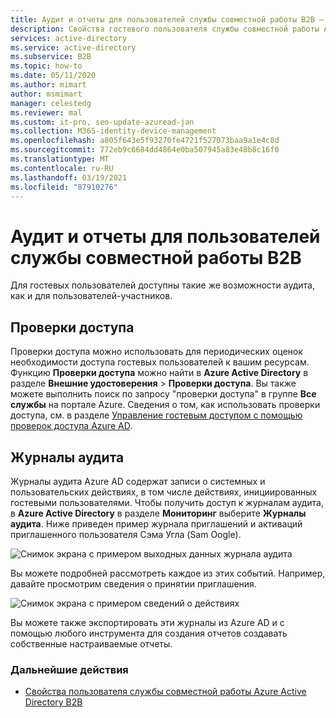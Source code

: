```yaml
---
title: Аудит и отчеты для пользователей службы совместной работы B2B — Azure Active Directory
description: Свойства гостевого пользователя службы совместной работы Azure Active Directory B2B можно настраивать.
services: active-directory
ms.service: active-directory
ms.subservice: B2B
ms.topic: how-to
ms.date: 05/11/2020
ms.author: mimart
author: msmimart
manager: celestedg
ms.reviewer: mal
ms.custom: it-pro, seo-update-azuread-jan
ms.collection: M365-identity-device-management
ms.openlocfilehash: a805f643e5f93270fe4721f527073baa9a1e4c8d
ms.sourcegitcommit: 772eb9c6684dd4864e0ba507945a83e48b8c16f0
ms.translationtype: MT
ms.contentlocale: ru-RU
ms.lasthandoff: 03/19/2021
ms.locfileid: "87910276"
---
```

# <a name="auditing-and-reporting-a-b2b-collaboration-user"></a>Аудит и отчеты для пользователей службы совместной работы B2B
Для гостевых пользователей доступны такие же возможности аудита, как и для пользователей-участников. 

## <a name="access-reviews"></a>Проверки доступа
Проверки доступа можно использовать для периодических оценок необходимости доступа гостевых пользователей к вашим ресурсам. Функцию **Проверки доступа** можно найти в **Azure Active Directory** в разделе **Внешние удостоверения** > **Проверки доступа**. Вы также можете выполнить поиск по запросу "проверки доступа" в группе **Все службы** на портале Azure. Сведения о том, как использовать проверки доступа, см. в разделе [Управление гостевым доступом с помощью проверок доступа Azure AD](../governance/manage-guest-access-with-access-reviews.md).

## <a name="audit-logs"></a>Журналы аудита

Журналы аудита Azure AD содержат записи о системных и пользовательских действиях, в том числе действиях, инициированных гостевыми пользователями. Чтобы получить доступ к журналам аудита, в **Azure Active Directory** в разделе **Мониторинг** выберите **Журналы аудита**. Ниже приведен пример журнала приглашений и активаций приглашенного пользователя Сэма Угла (Sam Oogle).

![Снимок экрана с примером выходных данных журнала аудита](./media/auditing-and-reporting/audit-log.png)

Вы можете подробней рассмотреть каждое из этих событий. Например, давайте просмотрим сведения о принятии приглашения.

![Снимок экрана с примером сведений о действиях](./media/auditing-and-reporting/activity-details.png)

Вы можете также экспортировать эти журналы из Azure AD и с помощью любого инструмента для создания отчетов создавать собственные настраиваемые отчеты.

### <a name="next-steps"></a>Дальнейшие действия

- [Свойства пользователя службы совместной работы Azure Active Directory B2B](user-properties.md)

